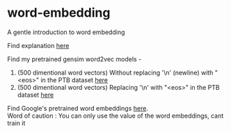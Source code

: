 # word-embedding
A gentle introduction to word embedding <br>

Find explanation [here](https://dreamtechthefuture.wordpress.com/2018/10/18/word-embedding/)<br>

Find my pretrained gensim word2vec models -<br>
1. (500 dimentional word vectors) Without replacing '\n' (newline) with "\<eos\>" in the PTB dataset [here](https://drive.google.com/open?id=1r-ZOyFC-K8un4t2k8k0HJzue_5Sh7Qhq)
2. (500 dimentional word vectors) Replacing '\n' with "\<eos\>" in the PTB dataset [here](https://drive.google.com/open?id=1cEMID9g-k_sz-V6M1OKWY2-EU8Fighj_) 

Find Google's pretrained word embeddings [here](https://drive.google.com/file/d/0B7XkCwpI5KDYNlNUTTlSS21pQmM/edit?usp=sharing).<br>
Word of caution : You can only use the value of the word embeddings, cant train it
